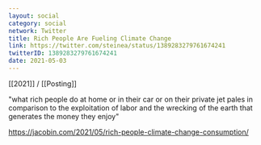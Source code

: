 ```yaml
---
layout: social
category: social
network: Twitter
title: Rich People Are Fueling Climate Change
link: https://twitter.com/steinea/status/1389283279761674241
twitterID: 1389283279761674241
date: 2021-05-03
---
```


[[2021]] / [[Posting]]

"what rich people do at home or in their car or on their private jet pales in comparison to the exploitation of labor and the wrecking of the earth that generates the money they enjoy"

<https://jacobin.com/2021/05/rich-people-climate-change-consumption/>
